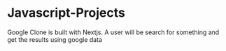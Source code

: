# Javascript-Projects
Google Clone is built with Nextjs. A user will be search for something and get the results using google data
